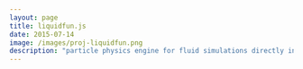```yaml
---
layout: page
title: liquidfun.js
date: 2015-07-14
image: /images/proj-liquidfun.png
description: "particle physics engine for fluid simulations directly in the browser"
---
```

